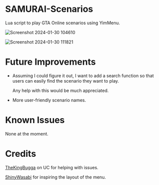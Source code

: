 # SAMURAI-Scenarios
Lua script to play GTA Online scenarios using YimMenu.


![Screenshot 2024-01-30 104610](https://github.com/YimMenu-Lua/SAMURAI-Scenarios/assets/66764345/2baccc0a-ddfa-4562-86b5-ce69a9de64f1)


![Screenshot 2024-01-30 111821](https://github.com/YimMenu-Lua/SAMURAI-Scenarios/assets/66764345/0158d270-f870-415e-9033-cfd48d727573)

# Future Improvements
- Assuming I could figure it out, I want to add a search function so that users can easily find the scenario they want to play.

  Any help with this would be much appreciated.
- More user-friendly scenario names.

# Known Issues

None at the moment.

# Credits

[TheKingBugga](https://www.unknowncheats.me/forum/members/2987262.html) on UC for helping with issues.

[ShinyWasabi](https://github.com/ShinyWasabi) for inspiring the layout of the menu.
